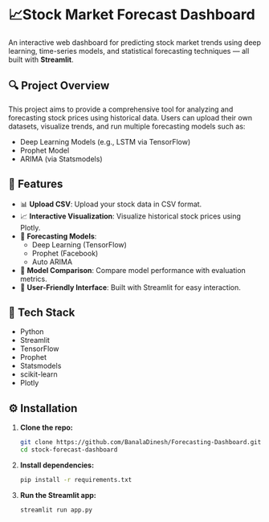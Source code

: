 # 📈Stock Market Forecast Dashboard

An interactive web dashboard for predicting stock market trends using deep learning, time-series models, and statistical forecasting techniques — all built with **Streamlit**.

## 🔍 Project Overview

This project aims to provide a comprehensive tool for analyzing and forecasting stock prices using historical data. Users can upload their own datasets, visualize trends, and run multiple forecasting models such as:

- Deep Learning Models (e.g., LSTM via TensorFlow)
- Prophet Model
- ARIMA (via Statsmodels)

## 🚀 Features

- 📊 **Upload CSV**: Upload your stock data in CSV format.
- 📈 **Interactive Visualization**: Visualize historical stock prices using Plotly.
- 🔮 **Forecasting Models**:
  - Deep Learning (TensorFlow)
  - Prophet (Facebook)
  - Auto ARIMA
- 🧠 **Model Comparison**: Compare model performance with evaluation metrics.
- 🎯 **User-Friendly Interface**: Built with Streamlit for easy interaction.

## 🧰 Tech Stack

- Python
- Streamlit
- TensorFlow
- Prophet
- Statsmodels
- scikit-learn
- Plotly




## ⚙️ Installation

1. **Clone the repo:**

   ```bash
   git clone https://github.com/BanalaDinesh/Forecasting-Dashboard.git
   cd stock-forecast-dashboard
   
2. **Install dependencies:**

   ```bash
   pip install -r requirements.txt

3. **Run the Streamlit app:**
   
   ```bash
   streamlit run app.py


